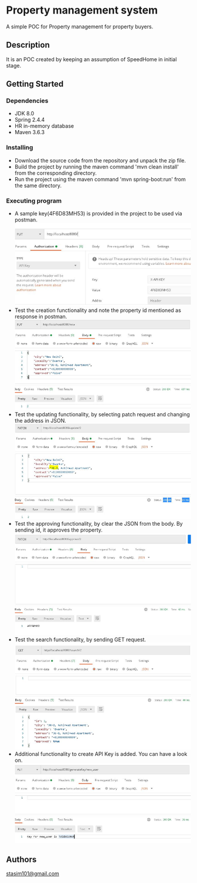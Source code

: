 # Property management system

A simple POC for Property management for property buyers.

## Description

It is an POC created by keeping an assumption of SpeedHome in initial stage.

## Getting Started

### Dependencies

* JDK 8.0
* Spring 2.4.4
* HR in-memory database
* Maven 3.6.3

### Installing

* Download the source code from the repository and unpack the zip file. 
* Build the project by running the maven command 'mvn clean install' from the corresponding directory.
* Run the project using the maven command 'mvn spring-boot:run' from the same directory.

### Executing program

* A sample key(4F6D83MH53) is provided in the project to be used via postman.
![alt text](https://github.com/stasim101/property_management_api/blob/main/image/Entering_API_Key.jpg)
* Test the creation functionality and note the property id mentioned as response in postman.
![alt text](https://github.com/stasim101/property_management_api/blob/main/image/Create.jpg)
* Test the updating functionality, by selecting patch request and changing the address in JSON.
![alt text](https://github.com/stasim101/property_management_api/blob/main/image/Update.jpg)
* Test the approving functionality, by clear the JSON from the body. By sending id, it approves the property.
![alt text](https://github.com/stasim101/property_management_api/blob/main/image/Approve.jpg)
* Test the search functionality, by sending GET request.
![alt text](https://github.com/stasim101/property_management_api/blob/main/image/Search.jpg)
* Additional functionality to create API Key is added. You can have a look on.
![alt text](https://github.com/stasim101/property_management_api/blob/main/image/GenerateAPI.jpg)


## Authors
stasim101@gmail.com
